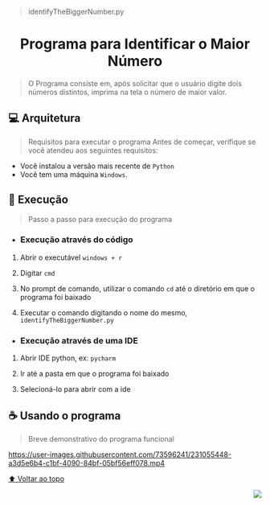 >identifyTheBiggerNumber.py

<h1 align="center">Programa para Identificar o Maior Número</h1>

>O Programa consiste em, após solicitar que o usuário digite dois números distintos, imprima na tela o número de maior valor.

## 💻 Arquitetura
>Requisitos para executar o programa
Antes de começar, verifique se você atendeu aos seguintes requisitos:
<!---Estes são apenas requisitos de exemplo. Adicionar, duplicar ou remover conforme necessário--->
* Você instalou a versão mais recente de `Python`
* Você tem uma máquina `Windows`.

## 🚀 Execução
>Passo a passo para execução do programa
* ### Execução através do código
1. Abrir o executável `windows + r`

2. Digitar `cmd`

3. No prompt de comando, utilizar o comando `cd` até o diretório em que o programa foi baixado

4. Executar o comando digitando o nome do mesmo, `identifyTheBiggerNumber.py`


* ### Execução através de uma IDE
1. Abrir IDE python, ex: `pycharm`

2. Ir até a pasta em que o programa foi baixado

3. Selecioná-lo para abrir com a ide

## ☕ Usando o programa
>Breve demonstrativo do programa funcional


https://user-images.githubusercontent.com/73596241/231055448-a3d5e6b4-c1bf-4090-84bf-05bf56eff078.mp4





[⬆ Voltar ao topo](main)<br> <p align="right">
<img src="http://img.shields.io/static/v1?label=STATUS&message=%20FINALIZADO&color=GREEN&style=for-the-badge"/>
</p>
